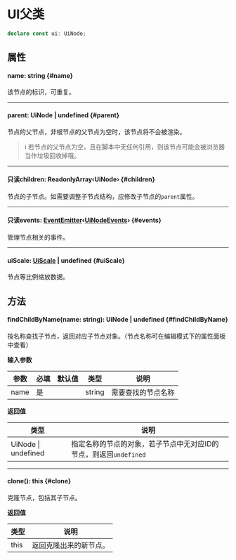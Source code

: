<script setup>
import '/style.css'
</script>
# UI父类
```typescript
declare const ui: UiNode;
```

## 属性

#### <font id="API" />name<font id="Type">: string</font>   {#name}
该节点的标识，可重复。



---


#### <font id="API" />parent<font id="Type">: UiNode | undefined</font> {#parent}
节点的父节点，非根节点的父节点为空时，该节点将不会被渲染。
>   ℹ️  若节点的父节点为空，且在脚本中无任何引用，则该节点可能会被浏览器当作垃圾回收掉哦。



---


#### <font id="API" /><font id="ReadOnly">只读</font>children<font id="Type">: ReadonlyArray‹UiNode›</font> {#children}

节点的子节点。如需要调整子节点结构，应修改子节点的`parent`属性。



---


#### <font id="API" /><font id="ReadOnly">只读</font>events<font id="Type">: [EventEmitter](/GameUI/UiEvent)‹[UiNodeEvents](/GameUI/UiRenderable#事件)›</font> {#events}
管理节点相关的事件。



---


#### <font id="API" />uiScale<font id="Type">: [UiScale](/GameUI/maths/UiScale) | undefined</font> {#uiScale}
节点等比例缩放数据。




## 方法

#### <font id="API" />findChildByName(<font id="Type">name: string</font>)<font id="Type">: UiNode | undefined</font> {#findChildByName}
按名称查找子节点，返回对应子节点对象。（节点名称可在编辑模式下的属性面板中查看）

**输入参数**

| **参数** | **必填** | **默认值** | **类型** | **说明** |
| --- | --- | --- | --- | --- |
| name | 是 | | string | 需要查找的节点名称 |

**返回值**

| **类型** | **说明** |
| --- | --- |
| UiNode &#124; undefined | 指定名称的节点的对象，若子节点中无对应ID的节点，则返回`undefined` |




---


#### <font id="API" />clone()<font id="Type">: this</font> {#clone}
克隆节点，包括其子节点。

**返回值**

| **类型** | **说明** |
| --- | --- |
| this | 返回克隆出来的新节点。 |





